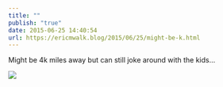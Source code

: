 ```yaml
---
title: ""
publish: "true"
date: 2015-06-25 14:40:54
url: https://ericmwalk.blog/2015/06/25/might-be-k.html
---
```


Might be 4k miles away but can still joke around with the kids...

![](https://ericmwalk.blog/uploads/2022/f1d6e00039.jpg)